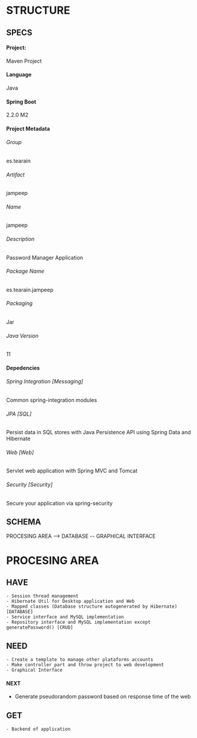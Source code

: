 # STRUCTURE
## SPECS
#### Project: 
Maven Project

#### Language 
Java

#### Spring Boot 
2.2.0 M2

#### Project Metadata
###### Group
es.tearain
###### Artifact
jampeep
###### Name
jampeep
###### Description
Password Manager Application
###### Package Name
es.tearain.jampeep
###### Packaging
Jar
###### Java Version
11

#### Depedencies
###### Spring Integration [Messaging]
Common spring-integration modules

###### JPA [SQL]
Persist data in SQL stores with Java Persistence API using Spring Data and Hibernate

###### Web [Web]
Servlet web application with Spring MVC and Tomcat

###### Security [Security]
Secure your application via spring-security

## SCHEMA
PROCESING AREA --> DATABASE  --  GRAPHICAL INTERFACE


# PROCESING AREA
## HAVE
    - Session thread management
    - Hibernate Util for Desktop application and Web
    - Mapped classes (Database structure autogenerated by Hibernate) [DATABASE]
    - Service interface and MySQL implementation
    - Repository interface and MySQL implementation except generatePassword() [CRUD]

## NEED 
    - Create a template to manage other plataforms accounts
    - Make controller part and throw project to web development
    - Graphical Interface
#### NEXT
- Generate pseudorandom password based on response time of the web

## GET
    - Backend of application
